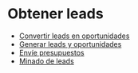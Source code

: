 # Obtener leads

  * [Convertir leads en oportunidades](acquire_leads/convert)
  * [Generar leads y oportunidades](acquire_leads/generate_leads)
  * [Envíe presupuestos](acquire_leads/send_quotes)
  * [Minado de leads](acquire_leads/lead_mining)

